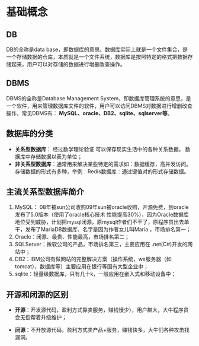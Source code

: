 # 基础概念

## DB
DB的全称是data base，即数据库的意思。数据库实际上就是一个文件集合，是一个存储数据的仓库，本质就是一个文件系统，数据库是按照特定的格式把数据存储起来，用户可以对存储的数据进行增删改查操作。

## DBMS

DBMS的全称是Database Management System，即数据库管理系统的意思，是一个软件，用来管理数据库文件的软件，用户可以访问DBMS对数据进行增删改查操作，常见DBMS有： **MySQL、oracle、DB2、sqlite、sqlserver等**。

## 数据库的分类

* **关系型数据库**： 经过数学理论验证 可以保存现实生活中的各种关系数据， 数据库中存储数据以表为单位；
*  **非关系型数据库**：通常用来解决某些特定的需求如：数据缓存，高并发访问。 存储数据的形式有多种，举例：Redis数据库：通过键值对的形式存储数据。

## 主流关系型数据库简介

1. MySQL： 08年被sun公司收购09年sun被oracle收购，开源免费，到oracle发布了5.0版本（使用了oracle核心技术 性能提高30%），因为Oracle数据库地位受到威胁，计划把mysql闭源，原mysql作者们不干了，原程序员出去单干，发布了MariaDB数据库、名字是因为作者女儿叫Maria ，市场排名第一；
2. Oracle：闭源、最贵、性能最高，市场排名第二；
3. SQLServer：微软公司的产品，市场排名第三，主要应用在 .net(C#)开发的网站中；
4. DB2：IBM公司有做网站的完整解决方案（操作系统，we服务器（如tomcat），数据库等）主要应用在银行等国有大型企业中；
5. sqlite：轻量级数据库，只有几十k，一般应用在嵌入式和移动设备中；

## 开源和闭源的区别

* **开源**：开发源代码，盈利方式靠卖服务，赚钱慢少），用户群大，大牛程序员会无偿帮着升级维护；

* **闭源**：不开放源代码，盈利方式卖产品+服务，赚钱快多，大牛们各种攻击找漏洞。

